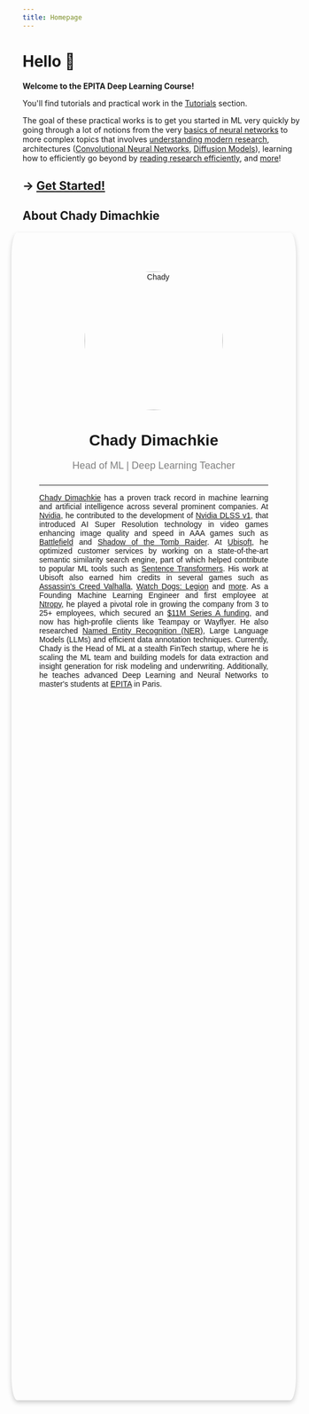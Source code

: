 ```yaml
---
title: Homepage
---
```


# Hello 👋

**Welcome to the EPITA Deep Learning Course!**

You'll find tutorials and practical work in the [Tutorials](/articles) section.

The goal of these practical works is to get you started in ML very quickly by going through a lot of notions from the very [basics of neural networks](/articles/mlp/tp-1/) to more complex topics that involves [understanding modern research](/articles/cv/tp-4/), architectures ([Convolutional Neural Networks](/articles/cv/tp-2/), [Diffusion Models](/articles/cv/tp-3/)), learning how to efficiently go beyond by [reading research efficiently](/articles/others/tp-4/), and [more](/articles/)!

<h2>

→ [Get Started!](/articles) 

</h2>

## About Chady Dimachkie

<link rel="stylesheet" href="https://cdnjs.cloudflare.com/ajax/libs/font-awesome/4.7.0/css/font-awesome.min.css">

<style>
.card {
  padding: 50px;
  padding-bottom: 1270px;
  box-shadow: 0 4px 8px 0 rgba(0, 0, 0, 0.2);
  max-width: 1000px;
  max-height: 1000px;
  margin: auto;
  text-align: center;
  font-family: arial;
  border-radius: 2%;
}

.title {
  color: grey;
  font-size: 18px;
}


button:hover, a:hover {
  opacity: 0.7;
}
</style>
</head>
<body>

<div class="card" style="; margin-right: 10px; margin-left: -20px">
  <img src="https://media.licdn.com/dms/image/C5603AQF6nGI5Do10fA/profile-displayphoto-shrink_400_400/0/1543554780766?e=1723680000&v=beta&t=Idx_0Cv7FBtw0m74xsAZ2aiik6RA_OeATDCnLDad8ek" alt="Chady" style="width:250px; height:250px;  border-radius: 50%; margin-top: 20px; object-fit: cover;">
  <h1>Chady Dimachkie</h1>
  <p class="title">Head of ML | Deep Learning Teacher</p>
  <div style="margin: 24px 0;">
    <a href="#"><i class="fa fa-github"></i></a> 
    <a href="#"><i class="fa fa-linkedin"></i></a>
    <a href="#"><i class="fa fa-stack-overflow"></i></a>
    <a href="#"><i class="fa fa-envelope"></i></a>
  </div>

<hr>

  <div style="text-align: justify;">

[Chady Dimachkie](https://www.linkedin.com/in/chady-dimachkie/) has a proven track record in machine learning and artificial intelligence across several prominent companies. At [Nvidia](https://www.nvidia.com), he contributed to the development of [Nvidia DLSS v1](https://www.nvidia.com/en-us/geforce/news/nvidia-rtx-games-engines-apps/), that introduced AI Super Resolution technology in video games enhancing image quality and speed in AAA games such as [Battlefield](https://www.ea.com/games/battlefield) and [Shadow of the Tomb Raider](https://press.na.square-enix.com/Shadow-of-the-Tomb-Raider). At [Ubisoft](https://www.ubisoft.com), he optimized customer services by working on a state-of-the-art semantic similarity search engine, part of which helped contribute to popular ML tools such as [Sentence Transformers](https://github.com/UKPLab/sentence-transformers/releases/tag/v0.3.0). His work at Ubisoft also earned him credits in several games such as [Assassin\'s Creed Valhalla](https://www.mobygames.com/person/1160477/chady-dimachkie/), [Watch Dogs: Legion](https://www.mobygames.com/person/1160477/chady-dimachkie/) and [more](https://devtrackers.gg/hyper-scape/p/703f9bac-credits-emea). As a Founding Machine Learning Engineer and first employee at [Ntropy](https://www.ntropy.com/), he played a pivotal role in growing the company from 3 to 25+ employees, which secured an [$11M Series A funding](https://techcrunch.com/2022/10/12/ntropy-raises-cash-to-normalize-and-classify-transaction-data/), and now has high-profile clients like Teampay or Wayflyer. He also researched [Named Entity Recognition (NER)](/portfolio/), Large Language Models (LLMs) and efficient data annotation techniques. Currently, Chady is the Head of ML at a stealth FinTech startup, where he is scaling the ML team and building models for data extraction and insight generation for risk modeling and underwriting. Additionally, he teaches advanced Deep Learning and Neural Networks to master's students at [EPITA](https://www.epita.fr/en) in Paris.

  </div>
</div>


<!-- 
<script src="https://static.elfsight.com/platform/platform.js" data-use-service-core defer></script>
<div class="elfsight-app-3b89f0b0-baee-48a6-a68f-7467f9456b14" data-elfsight-app-lazy></div> -->



<!-- <html>

<head>
   <script src="//static.filestackapi.com/filestack-js/3.x.x/filestack.min.js"></script>
</head>

<body>
    <script>
   const client = filestack.init("asdjkasdlkjasdljkad");
   client.picker().open();
    </script>
</body>

</html> -->